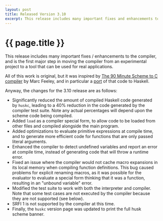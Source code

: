 ```yaml
--- 
layout: post
title: Released Version 3.10
excerpt: This release includes many important fixes and enhancements to the compiler 
---
```

# {{ page.title }}

This release includes many important fixes / enhancements to the compiler, and is the first major step in moving the compiler from an experimental project to a tool that can be used for real applications.

All of this work is original, but it was inspired by [The 90 Minute Scheme to C compiler](http://www.iro.umontreal.ca/~boucherd/mslug/meetings/20041020/minutes-en.html) by Marc Feeley, and in particular a [port](https://github.com/justinethier/nugget) of that code to Haskell.

Anyway, the changes for the 3.10 release are as follows:

- Significantly reduced the amount of compiled Haskell code generated by `huskc`, leading to a 40% reduction in the code generated by the compiler test suite. Note any actual percentages will depend upon the scheme code being compiled.
- Added `load` as a compiler special form, to allow code to be loaded from other files and compiled alongside the main program.
- Added optimizations to evaluate primitive expressions at compile time, and to generate more efficient code for functions that are only passed literal arguments.
- Enhanced the compiler to detect undefined variables and report an error at compile time, instead of generating code that will throw a runtime error.
- Fixed an issue where the compiler would not cache macro expansions in its local memory when compiling function definitions. This bug caused problems for explicit renaming macros, as it was possible for the evaluator to evaluate a special form thinking that it was a function, resulting in an "unbound variable" error.
- Modified the test suite to work with both the interpreter and compiler. Note that some test cases are not executed by the compiler because they are not supported (see below).
- SRFI 1 is not supported by the compiler at this time.
- Finally, the `huskc` version page was updated to print the full husk scheme banner.


